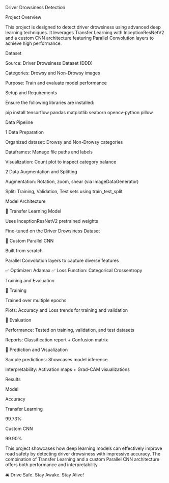 Driver Drowsiness Detection

 Project Overview

This project is designed to detect driver drowsiness using advanced deep learning techniques. It leverages Transfer Learning with InceptionResNetV2 and a custom CNN architecture featuring Parallel Convolution layers to achieve high performance.

 Dataset

Source: Driver Drowsiness Dataset (DDD)

Categories: Drowsy and Non-Drowsy images

Purpose: Train and evaluate model performance

 Setup and Requirements

Ensure the following libraries are installed:

pip install tensorflow pandas matplotlib seaborn opencv-python pillow

 Data Pipeline

1️ Data Preparation

Organized dataset: Drowsy and Non-Drowsy categories

Dataframes: Manage file paths and labels

Visualization: Count plot to inspect category balance

2️ Data Augmentation and Splitting

Augmentation: Rotation, zoom, shear (via ImageDataGenerator)

Split: Training, Validation, Test sets using train_test_split

 Model Architecture

🔹 Transfer Learning Model

Uses InceptionResNetV2 pretrained weights

Fine-tuned on the Driver Drowsiness Dataset

🔹 Custom Parallel CNN

Built from scratch

Parallel Convolution layers to capture diverse features

✅ Optimizer: Adamax
✅ Loss Function: Categorical Crossentropy

 Training and Evaluation

🔸 Training

Trained over multiple epochs

Plots: Accuracy and Loss trends for training and validation

🔸 Evaluation

Performance: Tested on training, validation, and test datasets

Reports: Classification report + Confusion matrix

🔸 Prediction and Visualization

Sample predictions: Showcases model inference

Interpretability: Activation maps + Grad-CAM visualizations

 Results

Model

Accuracy

Transfer Learning

99.73%

Custom CNN

99.90%



This project showcases how deep learning models can effectively improve road safety by detecting driver drowsiness with impressive accuracy. The combination of Transfer Learning and a custom Parallel CNN architecture offers both performance and interpretability.

🚘 Drive Safe. Stay Awake. Stay Alive!

